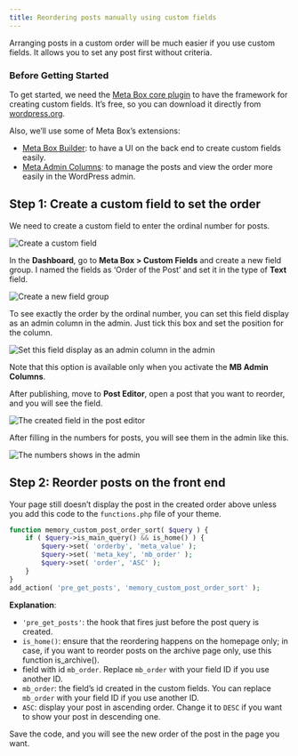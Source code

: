 ```yaml
---
title: Reordering posts manually using custom fields
---
```


Arranging posts in a custom order will be much easier if you use custom fields. It allows you to set any post first without criteria.

### Before Getting Started

To get started, we need the [Meta Box core plugin](https://wordpress.org/plugins/meta-box/) to have the framework for creating custom fields. It’s free, so you can download it directly from [wordpress.org](https://wordpress.org/plugins/meta-box/).

Also, we’ll use some of Meta Box’s extensions:

* [Meta Box Builder](https://metabox.io/plugins/meta-box-builder/): to have a UI on the back end to create custom fields easily.
* [Meta Admin Columns](https://metabox.io/plugins/mb-admin-columns/): to manage the posts and view the order more easily in the WordPress admin.

## Step 1: Create a custom field to set the order

We need to create a custom field to enter the ordinal number for posts.

![Create a custom field](https://i.imgur.com/wNK8aEU.png)

In the **Dashboard**, go to **Meta Box > Custom Fields** and create a new field group. I named the fields as ‘Order of the Post’ and set it in the type of **Text** field.

![Create a new field group](https://i.imgur.com/VgDtYQq.png)

To see exactly the order by the ordinal number, you can set this field display as an admin column in the admin. Just tick this box and set the position for the column.

![Set this field display as an admin column in the admin](https://i.imgur.com/D8ZRb9J.png)

Note that this option is available only when you activate the **MB Admin Columns**.

After publishing, move to **Post Editor**, open a post that you want to reorder, and you will see the field.

![The created field in the post editor](https://i.imgur.com/PZBwXQe.png)

After filling in the numbers for posts, you will see them in the admin like this.

![The numbers shows in the admin](https://i.imgur.com/1TwevgK.png)

## Step 2: Reorder posts on the front end

Your page still doesn’t display the post in the created order above unless you add this code to the `functions.php` file of your theme.

```php
function memory_custom_post_order_sort( $query ) {
    if ( $query->is_main_query() && is_home() ) {
        $query->set( 'orderby', 'meta_value' );
        $query->set( 'meta_key', 'mb_order' );
        $query->set( 'order', 'ASC' );
    }
}
add_action( 'pre_get_posts', 'memory_custom_post_order_sort' );
```
**Explanation**:

* `'pre_get_posts'`: the hook that fires just before the post query is created.
* `is_home()`: ensure that the reordering happens on the homepage only; in case, if you want to reorder posts on the archive page only, use this function is_archive().
* field with id `mb_order`. Replace `mb_order` with your field ID if you use another ID. 
* `mb_order`: the field’s id created in the custom fields. You can replace `mb_order` with your field ID if you use another ID. 
* `ASC`: display your post in ascending order. Change it to `DESC` if you want to show your post in descending one.

Save the code, and you will see the new order of the post in the page you want.
